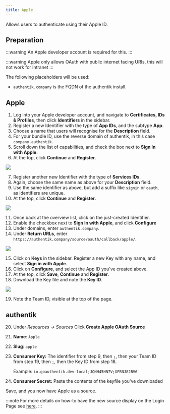 ```yaml
---
title: Apple
---
```


Allows users to authenticate using their Apple ID.

## Preparation

:::warning
An Apple developer account is required for this.
:::

:::warning
Apple only allows OAuth with public internet facing URIs, this will not work for intranet
:::

The following placeholders will be used:

-   `authentik.company` is the FQDN of the authentik install.

## Apple

1. Log into your Apple developer account, and navigate to **Certificates, IDs & Profiles**, then click **Identifiers** in the sidebar.
2. Register a new Identifier with the type of **App IDs**, and the subtype **App**.
3. Choose a name that users will recognise for the **Description** field.
4. For your bundle ID, use the reverse domain of authentik, in this case `company.authentik`.
5. Scroll down the list of capabilities, and check the box next to **Sign In with Apple**.
6. At the top, click **Continue** and **Register**.

![](app_id.png)

7. Register another new Identifier with the type of **Services IDs**.
8. Again, choose the same name as above for your **Description** field.
9. Use the same identifier as above, but add a suffix like `signin` or `oauth`, as identifiers are unique.
10. At the top, click **Continue** and **Register**.

![](service_id.png)

11. Once back at the overview list, click on the just-created Identifier.
12. Enable the checkbox next to **Sign In with Apple**, and click **Configure**
13. Under domains, enter `authentik.company`.
14. Under **Return URLs**, enter `https://authentik.company/source/oauth/callback/apple/`.

![](app_service_config.png)

15. Click on **Keys** in the sidebar. Register a new Key with any name, and select **Sign in with Apple**.
16. Click on **Configure**, and select the App ID you've created above.
17. At the top, click **Save**, **Continue** and **Register**.
18. Download the Key file and note the **Key ID**.

![](key.png)

19. Note the Team ID, visible at the top of the page.

## authentik

20. Under _Resources -> Sources_ Click **Create Apple OAuth Source**

21. **Name**: `Apple`
22. **Slug**: `apple`
23. **Consumer Key:** The identifier from step 9, then `;`, then your Team ID from step 19, then `;`, then the Key ID from step 18.

    Example: `io.goauthentik.dev-local;JQNH45HN7V;XFBNJ82BV6`

24. **Consumer Secret:** Paste the contents of the keyfile you've downloaded

Save, and you now have Apple as a source.

:::note
For more details on how-to have the new source display on the Login Page see [here](../).
:::
